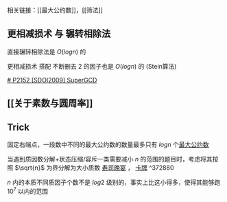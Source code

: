 相关链接：[[最大公约数]]，[[筛法]]


## 更相减损术 与 辗转相除法

直接辗转相除法是 $O(logn)$ 的

更相减损术 搭配 不断删去 $2$ 的因子也是 $O(logn)$ 的 (Stein算法)

[# P2152 [SDOI2009] SuperGCD](https://www.luogu.com.cn/problem/P2152)
## [[关于素数与圆周率]]
## Trick
固定右端点，一段数中不同的最大公约数的数量最多只有 $logn$ 个[最大公约数](https://www.luogu.com.cn/problem/P5502)

 当遇到质因数分解+状态压缩/容斥一类需要减小 $n$ 的范围的题目时，考虑将其按照 $\sqrt{n}$ 为界分解为大小质数 [寿司晚宴](https://www.luogu.com.cn/problem/P2150) ， [卡牌](https://www.luogu.com.cn/problem/P8292)
  ^372880

$n$ 内的本质不同质因子个数不是 $log2$ 级别的，事实上比这小得多，使得其能够跑 $10^7$ 以内的范围
